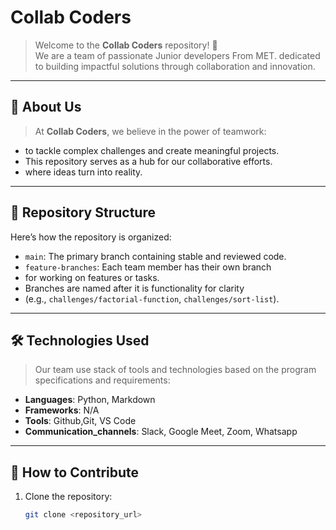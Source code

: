 # Collab Coders

> Welcome to the **Collab Coders** repository! 🚀  
We are a team of passionate Junior developers From MET.
> dedicated to building impactful solutions through collaboration and innovation.

---

## 🌟 About Us

> At **Collab Coders**, we believe in the power of teamwork:

- to tackle complex challenges and create meaningful projects.
- This repository serves as a hub for our collaborative efforts.
- where ideas turn into reality.

---

## 📂 Repository Structure

Here’s how the repository is organized:

- `main`: The primary branch containing stable and reviewed code.
- `feature-branches`: Each team member has their own branch
- for working on features or tasks.
- Branches are named after it is functionality for clarity
- (e.g., `challenges/factorial-function`, `challenges/sort-list`).

---

## 🛠️ Technologies Used

> Our team use stack of tools and technologies
> based on the program specifications and requirements:

- **Languages**: Python, Markdown  
- **Frameworks**: N/A
- **Tools**: Github,Git, VS Code  
- **Communication_channels**: Slack, Google Meet, Zoom, Whatsapp  

---

## 🌱 How to Contribute

1. Clone the repository:  

   ```bash
   git clone <repository_url>
